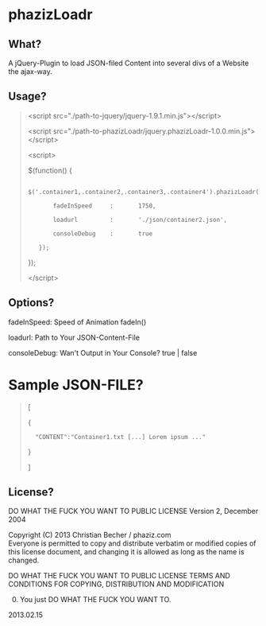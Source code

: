 # phazizLoadr

## What?
A jQuery-Plugin to load JSON-filed Content into several divs of a Website the ajax-way.

## Usage?
> &lt;script src="./path-to-jquery/jquery-1.9.1.min.js"&gt;&lt;/script&gt;  
>
> &lt;script src="./path-to-phazizLoadr/jquery.phazizLoadr-1.0.0.min.js"&gt;&lt;/script&gt;  
>
> &lt;script&gt;    
>  
>	$(function() {  
>	
>        $('.container1,.container2,.container3,.container4').phazizLoadr({  
>        
>            fadeInSpeed     :       1750,  
>            
>            loadurl         :       './json/container2.json',  
>            
>            consoleDebug    :       true  
>            
>        });  
>        
>	});  
>
> &lt;/script&gt;

## Options?
fadeInSpeed: Speed of Animation fadeIn()  

loadurl: Path to Your JSON-Content-File  

consoleDebug: Wan't Output in Your Console? true | false  

# Sample JSON-FILE?
> [  
>
>	{  
>
>		"CONTENT":"Container1.txt [...] Lorem ipsum ..."  
>
>	}  
>	
> ]  

## License?
DO WHAT THE FUCK YOU WANT TO PUBLIC LICENSE
Version 2, December 2004
 
Copyright (C) 2013 Christian Becher / phaziz.com  
Everyone is permitted to copy and distribute verbatim or modified
copies of this license document, and changing it is allowed as long
as the name is changed.
 
DO WHAT THE FUCK YOU WANT TO PUBLIC LICENSE
TERMS AND CONDITIONS FOR COPYING, DISTRIBUTION AND MODIFICATION
 
0. You just DO WHAT THE FUCK YOU WANT TO.

2013.02.15
